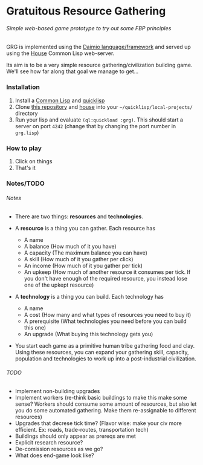# Gratuitous Resource Gathering
###### Simple web-based game prototype to try out some FBP principles

GRG is implemented using the [Daimio language/framework](https://github.com/dxnn/daimio) and served up using the [House](https://github.com/Inaimathi/house) Common Lisp web-server.

Its aim is to be a very simple resource gathering/civilization building game. We'll see how far along that goal we manage to get...

### Installation

1. Install a [Common Lisp](http://www.cliki.net/Common+Lisp+Implementation) and [quicklisp](http://www.quicklisp.org/beta/)
2. Clone [this repository](https://github.com/Inaimathi/gratuitous-resource-gathering) and [house](https://github.com/Inaimathi/house) into your `~/quicklisp/local-projects/` directory
3. Run your lisp and evaluate `(ql:quickload :grg)`. This should start a server on port `4242` (change that by changing the port number in `grg.lisp`)

### How to play

1. Click on things
2. That's it

### Notes/TODO
###### Notes
- There are two things: **resources** and **technologies**.
- A **resource** is a thing you can gather. Each resource has
	- A name
	- A balance (How much of it you have)
	- A capacity (The maximum balance you can have)
	- A skill (How much of it you gather per click)
	- An income (How much of it you gather per tick)
	- An upkeep (How much of another resource it consumes per tick. If you don't have enough of the required resource, you instead lose one of the upkept resource)
- A **technology** is a thing you can build. Each technology has
	- A name
	- A cost (How many and what types of resources you need to buy it)
	- A prerequisite (What technologies you need before you can build this one)
	- An upgrade (What buying this technology gets you)

- You start each game as a primitive human tribe gathering food and clay. Using these resources, you can expand your gathering skill, capacity, population and technologies to work up into a post-industrial civilization.


###### TODO
- Implement non-building upgrades
- Implement workers (re-think basic buildings to make this make some sense? Workers should consume some amount of resources, but also let you do some automated gathering. Make them re-assignable to different resources)
- Upgrades that decrese tick time? (Flavor wise: make your civ more efficient. Ex: roads, trade-routes, transportation tech)
- Buildings should only appear as prereqs are met
- Explicit research resource?
- De-comission resources as we go?
- What does end-game look like?
